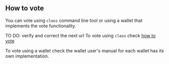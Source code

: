 ## How to vote

You can vote using `cleos` command line tool or using a wallet that implements the vote functionality.

TO DO: verify and correct the next url
To vote using `cleos` check [how to vote](https://eosio.github.io/eos/cleos/how-to-vote)

To vote using a wallet check the wallet user's manual for each wallet has its own implementation.